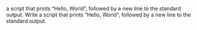 a script that prints “Hello, World”, followed by a new line to the standard output.
Write a script that prints “Hello, World”, followed by a new line to the standard output.
